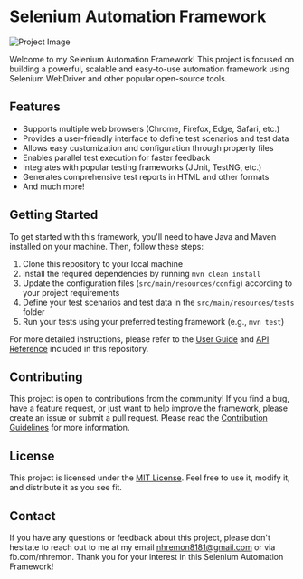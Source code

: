 # Selenium Automation Framework

![Project Image](https://upload.wikimedia.org/wikipedia/commons/9/9f/Selenium_logo.svg)

Welcome to my Selenium Automation Framework! This project is focused on building a powerful, scalable and easy-to-use automation framework using Selenium WebDriver and other popular open-source tools.

## Features

- Supports multiple web browsers (Chrome, Firefox, Edge, Safari, etc.)
- Provides a user-friendly interface to define test scenarios and test data
- Allows easy customization and configuration through property files
- Enables parallel test execution for faster feedback
- Integrates with popular testing frameworks (JUnit, TestNG, etc.)
- Generates comprehensive test reports in HTML and other formats
- And much more!

## Getting Started

To get started with this framework, you'll need to have Java and Maven installed on your machine. Then, follow these steps:

1. Clone this repository to your local machine
2. Install the required dependencies by running `mvn clean install`
3. Update the configuration files (`src/main/resources/config`) according to your project requirements
4. Define your test scenarios and test data in the `src/main/resources/tests` folder
5. Run your tests using your preferred testing framework (e.g., `mvn test`)

For more detailed instructions, please refer to the [User Guide](docs/user-guide.md) and [API Reference](docs/api-reference.md) included in this repository.

## Contributing

This project is open to contributions from the community! If you find a bug, have a feature request, or just want to help improve the framework, please create an issue or submit a pull request. Please read the [Contribution Guidelines](CONTRIBUTING.md) for more information.

## License

This project is licensed under the [MIT License](LICENSE). Feel free to use it, modify it, and distribute it as you see fit.

## Contact

If you have any questions or feedback about this project, please don't hesitate to reach out to me at my email nhremon8181@gmail.com or via fb.com/nhremon. Thank you for your interest in this Selenium Automation Framework!

